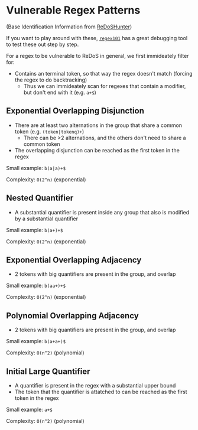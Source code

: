 # Vulnerable Regex Patterns

(Base Identification Information from [ReDoSHunter](https://www.usenix.org/conference/usenixsecurity21/presentation/li-yeting))

If you want to play around with these, [`regex101`](https://regex101.com/) has a great debugging tool to test these out step by step.

For a regex to be vulnerable to ReDoS in general, we first immideately filter for:
- Contains an terminal token, so that way the regex doesn't match (forcing the regex to do backtracking)
    - Thus we can immideately scan for regexes that contain a modifier, but don't end with it (e.g. `a+$`)

## Exponential Overlapping Disjunction

- There are at least two alternations in the group that share a common token (e.g. `(token|tokenq)+`)
    - There can be >2 alternations, and the others don't need to share a common token
- The overlapping disjunction can be reached as the first token in the regex

Small example: `b(a|a)+$`

Complexity: `O(2^n)` (exponential)

## Nested Quantifier

- A substantial quantifier is present inside any group that also is modified by a substantial quantifier

Small example: `b(a+)+$`

Complexity: `O(2^n)` (exponential)

## Exponential Overlapping Adjacency

- 2 tokens with big quantifiers are present in the group, and overlap

Small example: `b(aa+)+$`

Complexity: `O(2^n)` (exponential)

## Polynomial Overlapping Adjacency

- 2 tokens with big quantifiers are present in the group, and overlap

Small example: `b(a+a+)$`

Complexity: `O(n^2)` (polynomial)

## Initial Large Quantifier

- A quantifier is present in the regex with a substantial upper bound
- The token that the quantifier is attatched to can be reached as the first token in the regex

Small example: `a+$`

Complexity: `O(n^2)` (polynomial)
